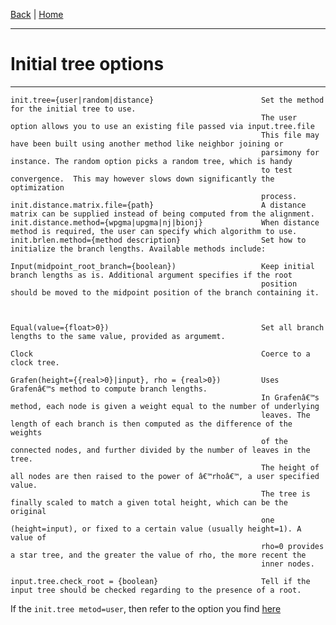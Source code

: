 [Back](./Index) | [Home](../Home)

---
#  Initial tree options
---

    init.tree={user|random|distance}                        Set the method for the initial tree to use.
                                                            The user option allows you to use an existing file passed via input.tree.file
                                                            This file may have been built using another method like neighbor joining or
                                                            parsimony for instance. The random option picks a random tree, which is handy
                                                            to test convergence.  This may however slows down significantly the optimization
                                                            process.
    init.distance.matrix.file={path}                        A distance matrix can be supplied instead of being computed from the alignment.
    init.distance.method={wpgma|upgma|nj|bionj}             When distance method is required, the user can specify which algorithm to use.
    init.brlen.method={method description}                  Set how to initialize the branch lengths. Available methods include:

    Input(midpoint_root_branch={boolean})                   Keep initial branch lengths as is. Additional argument specifies if the root
                                                            position should be moved to the midpoint position of the branch containing it.



    Equal(value={float>0})                                  Set all branch lengths to the same value, provided as argumemt.

    Clock                                                   Coerce to a clock tree.

    Grafen(height={{real>0}|input}, rho = {real>0})         Uses Grafenâ€™s method to compute branch lengths.
                                                            In Grafenâ€™s method, each node is given a weight equal to the number of underlying
                                                            leaves. The length of each branch is then computed as the difference of the weights
                                                            of the connected nodes, and further divided by the number of leaves in the tree.
                                                            The height of all nodes are then raised to the power of â€™rhoâ€™, a user specified value.
                                                            The tree is finally scaled to match a given total height, which can be the original
                                                            one (height=input), or fixed to a certain value (usually height=1). A value of
                                                            rho=0 provides a star tree, and the greater the value of rho, the more recent the
                                                            inner nodes.

    input.tree.check_root = {boolean}                       Tell if the input tree should be checked regarding to the presence of a root.




If the `init.tree metod=user`, then refer to the option you find [here](./Input)  